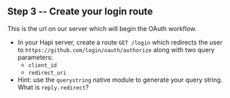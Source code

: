 ## Step 3 -- Create your login route

This is the url on our server which will begin the OAuth workflow.
* In your Hapi server, create a route `GET /login` which redirects the user to `https://github.com/login/oauth/authorize` along with two query parameters:
  * `client_id`
  * `redirect_uri`
* Hint: use the `querystring` native module to generate your query string. What is `reply.redirect`?
